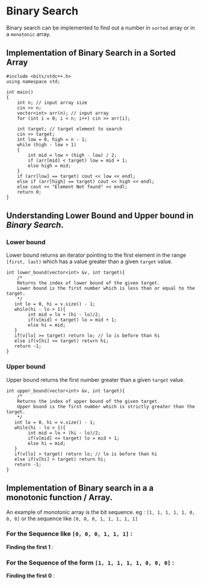 # Binary Search 
Binary search can be implemented to find out a number in `sorted` array or in a `monotonic` array.
## Implementation of Binary Search in a Sorted Array
```
#include <bits/stdc++.h>
using namespace std;

int main()
{
    int n; // input array size
    cin >> n;
    vector<int> arr(n); // input array
    for (int i = 0; i < n; i++) cin >> arr[i];
    
    int target; // target element to search
    cin >> target;
    int low = 0, high = n - 1;
    while (high - low > 1)
    {
        int mid = low + (high - low) / 2;
        if (arr[mid] < target) low = mid + 1;
        else high = mid;
    }
    if (arr[low] == target) cout << low << endl;
    else if (arr[high] == target) cout << high << endl;
    else cout << "Element Not found" << endl;
    return 0;
}
```
## Understanding Lower Bound and Upper bound in _Binary Search_.
### Lower bound
Lower bound returns an iterator pointing to the first element in the range `[first, last)` which has a value greater than a given `target` value.
```
int lower_bound(vector<int> &v, int target){
    /*
    Returns the index of lower bound of the given target.
    Lower bound is the first number which is less than or equal to the target.
    */
   int lo = 0, hi = v.size() - 1;
   while(hi - lo > 1){
        int mid = lo + (hi - lo)/2;
        if(v[mid] < target) lo = mid + 1;
        else hi = mid;
   }
   if(v[lo] >= target) return lo; // lo is before than hi
   else if(v[hi] >= target) return hi;
   return -1;
}
```
### Upper bound
Upper bound returns the first number greater than a given `target` value.
```
int upper_bound(vector<int> &v, int target){
    /*
    Returns the index of upper bound of the given target.
    Upper bound is the first number which is strictly greater than the target.
    */
   int lo = 0, hi = v.size() - 1;
   while(hi - lo > 1){
        int mid = lo + (hi - lo)/2;
        if(v[mid] <= target) lo = mid + 1;
        else hi = mid;
   }
   if(v[lo] > target) return lo; // lo is before than hi
   else if(v[hi] > target) return hi;
   return -1;
}
```
## Implementation of Binary search in a a monotonic function / Array.
An example of monotonic array is the bit sequence. eg : `[1, 1, 1, 1, 1, 0, 0, 0]` or the sequence like `[0, 0, 0, 1, 1, 1, 1, 1]`

### For the Sequence like `[0, 0, 0, 1, 1, 1]` :
__Finding the first 1__ :


### For the Sequence of the form `[1, 1, 1, 1, 1, 0, 0, 0]` :
__Finding the first 0__ :